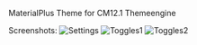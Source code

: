 MaterialPlus Theme for CM12.1 Themeengine


Screenshots:
![Settings](http://markusmenzel.de/theme/materialplus/settings.jpg)
![Toggles1](http://markusmenzel.de/theme/materialplus/toggle1.jpg)
![Toggles2](http://markusmenzel.de/theme/materialplus/toggle2.jpg)